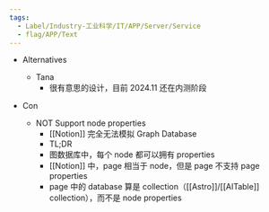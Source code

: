 ```yaml
---
tags:
  - Label/Industry-工业科学/IT/APP/Server/Service
  - flag/APP/Text
---
```


- Alternatives
    - Tana
        - 很有意思的设计，目前 2024.11 还在内测阶段

- Con
    - NOT Support node properties
        - [[Notion]] 完全无法模拟 Graph Database
        - TL;DR
        - 图数据库中，每个 node 都可以拥有 properties
        - [[Notion]] 中，page 相当于 node，但是 page 不支持 page properties
        - page 中的 database 算是 collection（[[Astro]]/[[AITable]] collection），而不是 node properties

